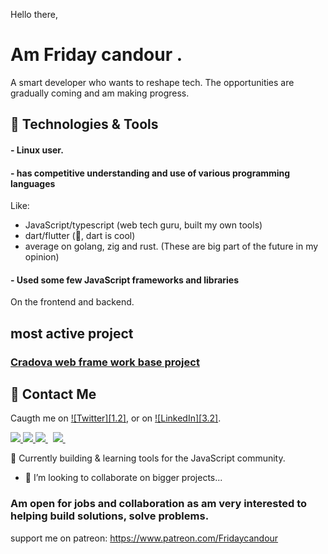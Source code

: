 Hello there, 

# Am Friday candour .

A smart developer who wants to reshape tech.
The opportunities are gradually coming and am making progress.

## 🔧 Technologies & Tools

#### - Linux user.
#### - has competitive understanding and use of various programming languages 
Like:
  
  - JavaScript/typescript (web tech guru, built my own tools)
  - dart/flutter (🤧, dart is cool)
  - average on golang, zig and rust. (These are big part of the future in my opinion)

#### - Used some few JavaScript frameworks and libraries

On the frontend and backend.


## most active project

<a href="https://github.com/fridaycandour/cradova">
<h3>Cradova web frame work base project</h3>
</a> 


## 🤝 Contact Me

Caugth me on [![Twitter][1.2]][1],  or on [![LinkedIn][3.2]][3].

<a href="https://api.whatsapp.com/send?phone=2349131131725&text=Hello%20Friday,%20I%20got%20your%20contact%20from%20your%20Github%20profile" alt="Connect on Whatsapp"> 
    <img src="https://img.shields.io/badge/WHATSAPP-%2325D366.svg?&style=for-the-badge&logo=whatsapp&logoColor=white" /> 
</a>
<a href="https://www.twitter.com/fridaycandour" alt="Follow Me on Twitter"> 
    <img src="https://img.shields.io/badge/twitter-%231DA1F2.svg?&style=for-the-badge&logo=twitter&logoColor=white" />
</a>
<a href="https://www.linkedin.com/in/uiedbook" alt="Connect on LinkedIn"> 
  <img src="https://img.shields.io/badge/linkedin-%230077B5.svg?&style=for-the-badge&logo=linkedin&logoColor=white" />
</a>&nbsp;
<a href="mailto:fridaymaxtour@gmail.com">
  <img src="https://img.shields.io/badge/email me-%23D14836.svg?&style=for-the-badge&logo=gmail&logoColor=white" />
</a>&nbsp;&nbsp;


<!-- links to your social media accounts -->

[1]: https://mobile.twitter.com/fridaycandour
[2]: https://github.com/fridaycandour
[3]: https://www.linkedin.com/in/friday-candour-8a18011a5





<!--
**FridayCandour/FridayCandour** is a ✨ _special_ ✨ repository because its `README.md` (this file) appears on your GitHub profile.
Here are some ideas to get you started:
-->

 🔭 Currently building & learning tools for the JavaScript community.
 
- 👯 I’m looking to collaborate on bigger projects...

### Am open for jobs and collaboration as am very interested to helping build solutions, solve problems.

support me on patreon: https://www.patreon.com/Fridaycandour
